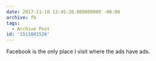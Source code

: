 ```yaml
---
date: 2017-11-18 13:45:26.000000000 -08:00
archive: fb
tags: 
  - Archive Post
id: '1511041526'
---
```


Facebook is the only place I visit where the ads have ads.
